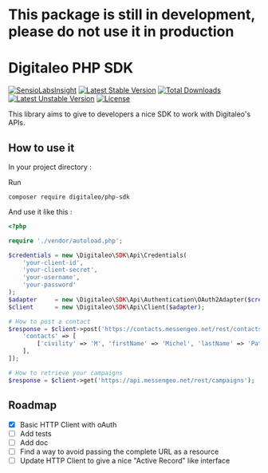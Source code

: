 # This package is still in development, please do not use it in production

# Digitaleo PHP SDK

[![SensioLabsInsight](https://insight.sensiolabs.com/projects/aee36a27-a9bb-4d5f-9802-2a27b15a6aba/mini.png)](https://insight.sensiolabs.com/projects/aee36a27-a9bb-4d5f-9802-2a27b15a6aba) [![Latest Stable Version](https://poser.pugx.org/digitaleo/php-sdk/v/stable)](https://packagist.org/packages/digitaleo/php-sdk) [![Total Downloads](https://poser.pugx.org/digitaleo/php-sdk/downloads)](https://packagist.org/packages/digitaleo/php-sdk) [![Latest Unstable Version](https://poser.pugx.org/digitaleo/php-sdk/v/unstable)](https://packagist.org/packages/digitaleo/php-sdk) [![License](https://poser.pugx.org/digitaleo/php-sdk/license)](https://packagist.org/packages/digitaleo/php-sdk)

This library aims to give to developers a nice SDK to work with Digitaleo's APIs.

## How to use it

In your project directory :

Run

`composer require digitaleo/php-sdk`

And use it like this :


```php
<?php

require './vendor/autoload.php';

$credentials = new \Digitaleo\SDK\Api\Credentials(
    'your-client-id',
    'your-client-secret',
    'your-username',
    'your-password'
);
$adapter     = new \Digitaleo\SDK\Api\Authentication\OAuth2Adapter($credentials);
$client      = new \Digitaleo\SDK\Api\Client($adapter);

# How to post a contact
$response = $client->post('https://contacts.messengeo.net/rest/contacts', [
    'contacts' => [
        ['civility' => 'M', 'firstName' => 'Michel', 'lastName' => 'Patrick', 'phone' => '0605040302'],
    ],
]);

# How to retrieve your campaigns
$response = $client->get('https://api.messengeo.net/rest/campaigns');
```

## Roadmap

- [x] Basic HTTP Client with oAuth
- [ ] Add tests
- [ ] Add doc
- [ ] Find a way to avoid passing the complete URL as a resource
- [ ] Update HTTP Client to give a nice "Active Record" like interface
